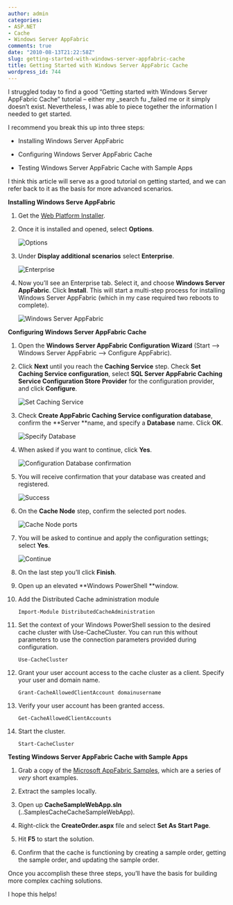 ```yaml
---
author: admin
categories:
- ASP.NET
- Cache
- Windows Server AppFabric
comments: true
date: "2010-08-13T21:22:58Z"
slug: getting-started-with-windows-server-appfabric-cache
title: Getting Started with Windows Server AppFabric Cache
wordpress_id: 744
---
```


I struggled today to find a good “Getting started with Windows Server AppFabric Cache” tutorial – either my _search fu _failed me or it simply doesn’t exist. Nevertheless, I was able to piece together the information I needed to get started.

I recommend you break this up into three steps:
  
* Installing Windows Server AppFabric

* Configuring Windows Server AppFabric Cache

* Testing Windows Server AppFabric Cache with Sample Apps
 
I think this article will serve as a good tutorial on getting started, and we can refer back to it as the basis for more advanced scenarios.

**Installing Windows Serve AppFabric**

1. Get the [Web Platform Installer](http://www.microsoft.com/web/downloads/platform.aspx). 

2. Once it is installed and opened, select **Options**.         

	![Options](https://wadewegner.blob.core.windows.net/wordpress/2010/08/clip_image0024.jpg)

3. Under **Display additional scenarios** select **Enterprise**.         

	![Enterprise](https://wadewegner.blob.core.windows.net/wordpress/2010/08/clip_image0026.jpg)

4. Now you’ll see an Enterprise tab. Select it, and choose **Windows Server AppFabric**. Click **Install**. This will start a multi-step process for installing Windows Server AppFabric (which in my case required two reboots to complete).         

	![Windows Server AppFabric](https://wadewegner.blob.core.windows.net/wordpress/2010/08/clip_image0028.jpg)

**Configuring Windows Server AppFabric Cache**

1. Open the **Windows Server AppFabric Configuration Wizard** (Start –> Windows Server AppFabric –> Configure AppFabric). 

2. Click **Next** until you reach the **Caching Service** step. Check **Set Caching Service configuration**, select **SQL Server AppFabric Caching Service Configuration Store Provider** for the configuration provider, and click **Configure**.         

	![Set Caching Service](https://wadewegner.blob.core.windows.net/wordpress/2010/08/image3.png)

3. Check **Create AppFabric Caching Service configuration database**, confirm the **Server **name, and specify a **Database** name. Click **OK**.         

	![Specify Database](https://wadewegner.blob.core.windows.net/wordpress/2010/08/image4.png)

4. When asked if you want to continue, click **Yes**.         

	![Configuration Database confirmation](https://wadewegner.blob.core.windows.net/wordpress/2010/08/image5.png)

5. You will receive confirmation that your database was created and registered.        

	![Success](https://wadewegner.blob.core.windows.net/wordpress/2010/08/image6.png)

6. On the **Cache Node** step, confirm the selected port nodes.         

	![Cache Node ports](https://wadewegner.blob.core.windows.net/wordpress/2010/08/image7.png)

7. You will be asked to continue and apply the configuration settings; select **Yes**.         

	![Continue](https://wadewegner.blob.core.windows.net/wordpress/2010/08/image8.png)

8. On the last step you’ll click **Finish**. 

9. Open up an elevated **Windows PowerShell **window. 

10. Add the Distributed Cache administration module      
    
    	Import-Module DistributedCacheAdministration

11. Set the context of your Windows PowerShell session to the desired cache cluster with Use-CacheCluster. You can run this without parameters to use the connection parameters provided during configuration. 
    
	    Use-CacheCluster

12. Grant your user account access to the cache cluster as a client. Specify your user and domain name. 
    
		Grant-CacheAllowedClientAccount domainusername

13. Verify your user account has been granted access. 
	
		Get-CacheAllowedClientAccounts

14. Start the cluster. 

	    Start-CacheCluster

**Testing Windows Server AppFabric Cache with Sample Apps**

1. Grab a copy of the [Microsoft AppFabric Samples](http://go.microsoft.com/fwlink/?LinkID=167153), which are a series of _very_ short examples.

2. Extract the samples locally.

3. Open up **CacheSampleWebApp.sln** (..SamplesCacheCacheSampleWebApp).

4. Right-click the **CreateOrder.aspx** file and select **Set As Start Page**.

5. Hit **F5** to start the solution.

6. Confirm that the cache is functioning by creating a sample order, getting the sample order, and updating the sample order.

Once you accomplish these three steps, you’ll have the basis for building more complex caching solutions.

I hope this helps!